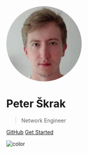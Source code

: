 <img src="_assets/profile_picture.jpeg" alt="logo" style="border-radius: 50%;">

# Peter Škrak

> Network Engineer

[GitHub](https://github.com/peterskrak97)
[Get Started](#my-blog)


![color](#d3d3d3)
